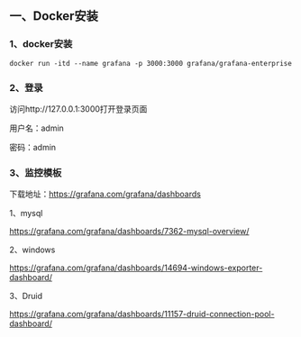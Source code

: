 ## 一、Docker安装

### 1、docker安装

```
docker run -itd --name grafana -p 3000:3000 grafana/grafana-enterprise 
```

### 2、登录

访问http://127.0.0.1:3000打开登录页面

用户名：admin

密码：admin

### 3、监控模板

下载地址：https://grafana.com/grafana/dashboards

1、mysql

https://grafana.com/grafana/dashboards/7362-mysql-overview/

2、windows

https://grafana.com/grafana/dashboards/14694-windows-exporter-dashboard/

3、Druid

https://grafana.com/grafana/dashboards/11157-druid-connection-pool-dashboard/
